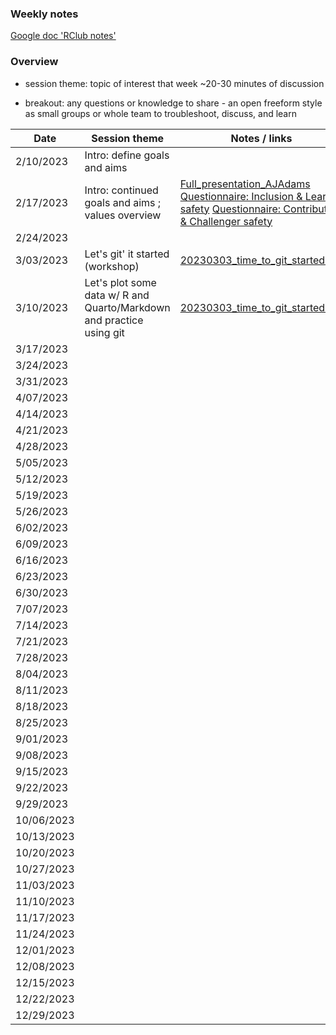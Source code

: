 
### Weekly notes

[Google doc 'RClub notes'](https://docs.google.com/document/d/1GUsOQuJMXRzpZvLr3HEpvebn89N68-yiJ6DLGUqgCDw/edit#heading=h.h0u7p7xqrbkk)

### Overview

* session theme: topic of interest that week ~20-30 minutes of discussion

* breakout: any questions or knowledge to share - an open freeform style as small groups or whole team to troubleshoot, discuss, and learn


| Date        |             Session theme                   |    Notes / links   |  
| ----------- |               -----------                   |    -----------     |  
| 2/10/2023   |      Intro: define goals and aims           |                    |
| 2/17/2023   | Intro: continued goals and aims ; values overview |  [Full_presentation_AJAdams](https://github.com/SamGurr/RClub_practice/blob/main/onboarding/assets/PsychSafetyNOAA.pdf.pdf) [Questionnaire: Inclusion & Learner safety](https://github.com/SamGurr/RClub_practice/blob/main/onboarding/assets/psych_safety_questionnaire_1.jpg)  [Questionnaire: Contributor & Challenger safety](https://github.com/SamGurr/RClub_practice/blob/main/onboarding/assets/psych_safety_questionnaire_2.jpg)   |
| 2/24/2023   |                <add here>                   |      <add here>    |
| 3/03/2023   |       Let's git' it started (workshop)      |   [20230303_time_to_git_started.md](https://github.com/SamGurr/RClub/blob/main/sessions/3_3_2023_Git_workshop/20230303_time_to_git_started.md)    |
| 3/10/2023   | Let's plot some data w/ R and Quarto/Markdown and practice using git |   [20230303_time_to_git_started.md](https://github.com/SamGurr/RClub/blob/main/sessions/3_3_2023_Git_workshop/20230303_time_to_git_started.md)    |
| 3/17/2023   |                <add here>                   |      <add here>    |
| 3/24/2023   |                <add here>                   |      <add here>    |
| 3/31/2023   |                <add here>                   |      <add here>    |
| 4/07/2023   |                <add here>                   |      <add here>    |
| 4/14/2023   |                <add here>                   |      <add here>    |
| 4/21/2023   |                <add here>                   |      <add here>    |
| 4/28/2023   |                <add here>                   |      <add here>    |
| 5/05/2023   |                <add here>                   |      <add here>    |
| 5/12/2023   |                <add here>                   |      <add here>    |
| 5/19/2023   |                <add here>                   |      <add here>    |
| 5/26/2023   |                <add here>                   |      <add here>    |
| 6/02/2023   |                <add here>                   |      <add here>    |
| 6/09/2023   |                <add here>                   |      <add here>    |
| 6/16/2023   |                <add here>                   |      <add here>    |
| 6/23/2023   |                <add here>                   |      <add here>    |
| 6/30/2023   |                <add here>                   |      <add here>    |
| 7/07/2023   |                <add here>                   |      <add here>    |
| 7/14/2023   |                <add here>                   |      <add here>    |
| 7/21/2023   |                <add here>                   |      <add here>    |
| 7/28/2023   |                <add here>                   |      <add here>    |
| 8/04/2023   |                <add here>                   |      <add here>    |
| 8/11/2023   |                <add here>                   |      <add here>    |
| 8/18/2023   |                <add here>                   |      <add here>    |
| 8/25/2023   |                <add here>                   |      <add here>    |
| 9/01/2023   |                <add here>                   |      <add here>    |
| 9/08/2023   |                <add here>                   |      <add here>    |
| 9/15/2023   |                <add here>                   |      <add here>    |
| 9/22/2023   |                <add here>                   |      <add here>    |
| 9/29/2023   |                <add here>                   |      <add here>    |
| 10/06/2023  |                <add here>                   |      <add here>    |
| 10/13/2023  |                <add here>                   |      <add here>    |
| 10/20/2023  |                <add here>                   |      <add here>    |
| 10/27/2023  |                <add here>                   |      <add here>    |
| 11/03/2023  |                <add here>                   |      <add here>    |
| 11/10/2023  |                <add here>                   |      <add here>    |
| 11/17/2023  |                <add here>                   |      <add here>    |
| 11/24/2023  |                <add here>                   |      <add here>    |
| 12/01/2023  |                <add here>                   |      <add here>    |
| 12/08/2023  |                <add here>                   |      <add here>    |
| 12/15/2023  |                <add here>                   |      <add here>    |
| 12/22/2023  |                <add here>                   |      <add here>    |
| 12/29/2023  |                <add here>                   |      <add here>    |
